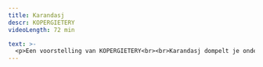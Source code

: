 ```yaml
---
title: Karandasj
descr: KOPERGIETERY
videoLength: 72 min

text: >-
  <p>Een voorstelling van KOPERGIETERY<br><br>Karandasj dompelt je onder in het grootse,<br>broeierige Rusland.Heerlijk muzikaal en scherp beeldend gaan de makers, 100 jaar na het uitbreken van de Russische Revolutie, op zoek naar de Russische ziel en ieders zoektocht naar een identiteit.<br><br>De première was op 3 november 2017 in de Kopergietery.</p><p>‍<strong>Voorstelling gekeken? Gebruik de </strong><a href="https://www.kopergietery.be/sites/default/files/2017-11/SCHO_Karandasj_infomap_0.pdf" target="_blank"><strong>lesmap</strong></a><strong> voor nog meer plezier.</strong></p><p><strong>Credits</strong></p><p>VAN: Thomas Devos &amp; Jan Missotten<br>LIVE MUZIEK/SPEL:<br>Thomas Devos, Joeri Cnapelinckx, Alina Romakhova<br>VIDEO: Jan Missotten<br>COACH: Geert Daems<br>KOSTUUMS/SCENOGRAFIE: Leentje Kerremans<br>KOOR: Chor-Rus<br>LICHTONTWERP: Jeroen Doise<br>KLANK: Korneel Moreaux<br>FOTO: Phile Deprez</p>
---
```

